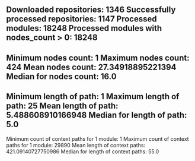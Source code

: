 Downloaded repositories: 1346
Successfully processed repositories: 1147
Processed modules: 18248
Processed modules with nodes_count > 0: 18248
--------------------------------------------------
Minimum nodes count: 1
Maximum nodes count: 424
Mean nodes count: 27.34918895221394
Median for nodes count: 16.0
--------------------------------------------------
Minimum length of path: 1
Maximum length of path: 25
Mean length of path: 5.488608910166948
Median for length of path: 5.0
--------------------------------------------------
Minimum count of context paths for 1 module: 1
Maximum count of context paths for 1 module: 29890
Mean length of context paths: 421.09140727750986
Median for length of context paths: 55.0